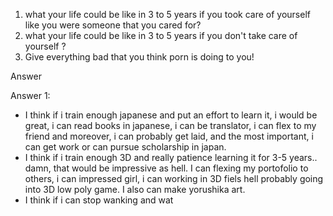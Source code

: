 1. what your life could be like in 3 to 5 years if you took care of yourself like you were someone that you cared for?
2.  what your life could be like in 3 to 5 years if you don't take care of yourself ?
3. Give everything bad that you think porn is doing to you!

Answer

Answer 1:
- I think if i train enough japanese and put an effort to learn it, i would be great, i can read books in japanese, i can be translator, i can flex to my friend and moreover, i can probably get laid, and the most important, i can get work or can pursue scholarship in japan.
- I think if i train enough 3D and really patience learning it for 3-5 years.. damn, that would be impressive as hell. I can flexing my portofolio to others, i can impressed girl, i can working in 3D fiels hell probably going into 3D low poly game. I also can make yorushika art.
- I think if i can stop wanking and wat